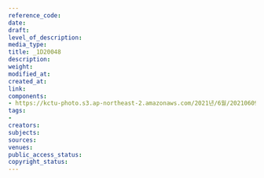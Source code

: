 ```yaml
---
reference_code: 
date: 
draft: 
level_of_description: 
media_type: 
title: _1D20048
description: 
weight: 
modified_at: 
created_at: 
link: 
components:
- https://kctu-photo.s3.ap-northeast-2.amazonaws.com/2021년/6월/20210609_산재사망+노동자+추모분향소+및+농성장+설치/_1D20048.jpg
tags:
- 
creators: 
subjects: 
sources: 
venues: 
public_access_status: 
copyright_status: 
---
```

